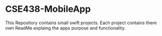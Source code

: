 # CSE438-MobileApp

This Repository contains small swift projects. Each project contains there own ReadMe explaing the apps purpose and functionality.  
